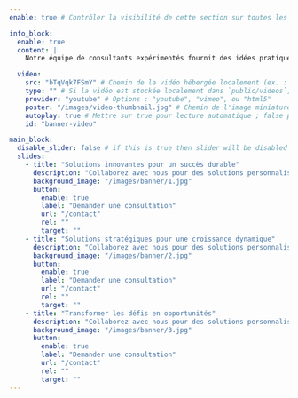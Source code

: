 ```yaml
---
enable: true # Contrôler la visibilité de cette section sur toutes les pages où elle est utilisée

info_block:
  enable: true
  content: |
    Notre équipe de consultants expérimentés fournit des idées pratiques et des stratégies innovantes pour aider votre entreprise à prospérer dans un environnement concurrentiel.

  video:
    src: "bTqVqk7FSmY" # Chemin de la vidéo hébergée localement (ex. : /videos/test-video.mp4), ou identifiant de vidéo YouTube/Vimeo (ex. : identifiant YouTube - LXb3EKWsInQ, identifiant Vimeo - 1003013057)
    type: "" # Si la vidéo est stockée localement dans `public/videos`, définissez le type de fichier vidéo (ex. : "video/mp4")
    provider: "youtube" # Options : "youtube", "vimeo", ou "html5"
    poster: "/images/video-thumbnail.jpg" # Chemin de l'image miniature pour la vidéo
    autoplay: true # Mettre sur true pour lecture automatique ; false pour démarrage manuel (par défaut : false)
    id: "banner-video"

main_block:
  disable_slider: false # if this is true then slider will be disabled and only first slide from below will be shown
  slides:
    - title: "Solutions innovantes pour un succès durable"
      description: "Collaborez avec nous pour des solutions personnalisées qui améliorent vos <br/> performances d'entreprise et assurent un succès à long terme."
      background_image: "/images/banner/1.jpg"
      button:
        enable: true
        label: "Demander une consultation"
        url: "/contact"
        rel: ""
        target: ""
    - title: "Solutions stratégiques pour une croissance dynamique"
      description: "Collaborez avec nous pour des solutions personnalisées qui améliorent vos <br/> performances d'entreprise et assurent un succès à long terme."
      background_image: "/images/banner/2.jpg"
      button:
        enable: true
        label: "Demander une consultation"
        url: "/contact"
        rel: ""
        target: ""
    - title: "Transformer les défis en opportunités"
      description: "Collaborez avec nous pour des solutions personnalisées qui améliorent vos <br/> performances d'entreprise et assurent un succès à long terme."
      background_image: "/images/banner/3.jpg"
      button:
        enable: true
        label: "Demander une consultation"
        url: "/contact"
        rel: ""
        target: ""
---
```


